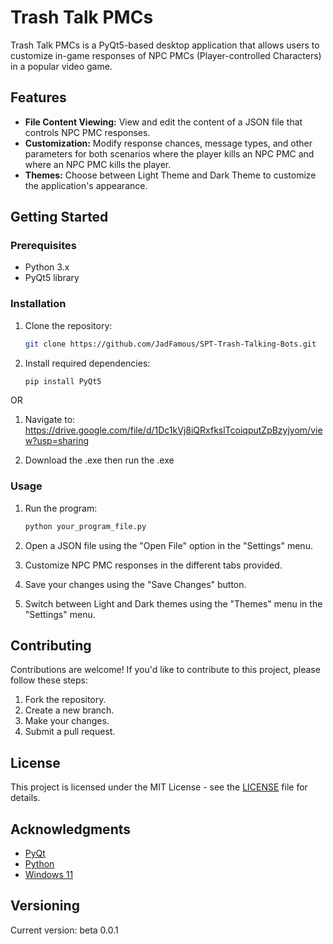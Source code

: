 # Trash Talk PMCs

Trash Talk PMCs is a PyQt5-based desktop application that allows users to customize in-game responses of NPC PMCs (Player-controlled Characters) in a popular video game.

## Features

- **File Content Viewing:** View and edit the content of a JSON file that controls NPC PMC responses.
- **Customization:** Modify response chances, message types, and other parameters for both scenarios where the player kills an NPC PMC and where an NPC PMC kills the player.
- **Themes:** Choose between Light Theme and Dark Theme to customize the application's appearance.

## Getting Started

### Prerequisites

- Python 3.x
- PyQt5 library

### Installation

1. Clone the repository:

    ```bash
    git clone https://github.com/JadFamous/SPT-Trash-Talking-Bots.git
    ```

2. Install required dependencies:

    ```bash
    pip install PyQt5
    ```

OR

1. Navigate to: https://drive.google.com/file/d/1Dc1kVj8iQRxfkslTcoiqputZpBzyjyom/view?usp=sharing

2. Download the .exe then run the .exe

### Usage

1. Run the program:

    ```bash
    python your_program_file.py
    ```

2. Open a JSON file using the "Open File" option in the "Settings" menu.

3. Customize NPC PMC responses in the different tabs provided.

4. Save your changes using the "Save Changes" button.

5. Switch between Light and Dark themes using the "Themes" menu in the "Settings" menu.

## Contributing

Contributions are welcome! If you'd like to contribute to this project, please follow these steps:

1. Fork the repository.
2. Create a new branch.
3. Make your changes.
4. Submit a pull request.

## License

This project is licensed under the MIT License - see the [LICENSE](LICENSE) file for details.

## Acknowledgments

- [PyQt](https://www.riverbankcomputing.com/software/pyqt/)
- [Python](https://www.python.org/)
- [Windows 11](https://www.microsoft.com/en-us/windows/)

## Versioning

Current version: beta 0.0.1

